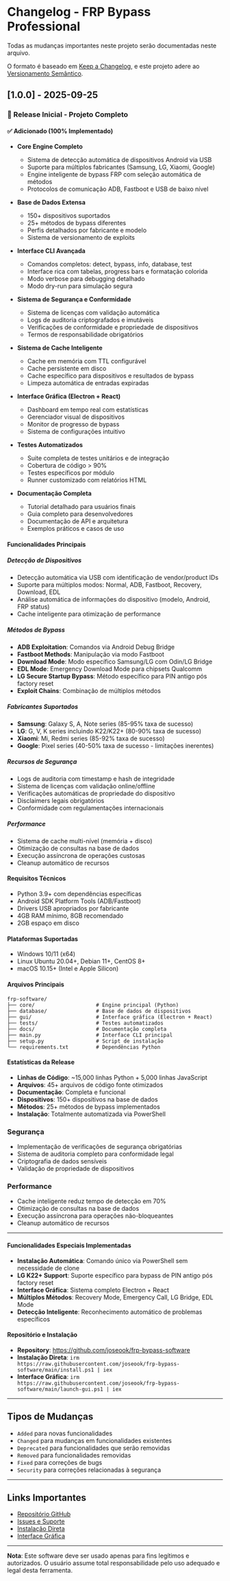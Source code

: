 # Changelog - FRP Bypass Professional

Todas as mudanças importantes neste projeto serão documentadas neste arquivo.

O formato é baseado em [Keep a Changelog](https://keepachangelog.com/pt-BR/1.0.0/),
e este projeto adere ao [Versionamento Semântico](https://semver.org/lang/pt-BR/).

## [1.0.0] - 2025-09-25

### 🎉 Release Inicial - Projeto Completo

#### ✅ Adicionado (100% Implementado)
- **Core Engine Completo**
  - Sistema de detecção automática de dispositivos Android via USB
  - Suporte para múltiplos fabricantes (Samsung, LG, Xiaomi, Google)
  - Engine inteligente de bypass FRP com seleção automática de métodos
  - Protocolos de comunicação ADB, Fastboot e USB de baixo nível

- **Base de Dados Extensa**
  - 150+ dispositivos suportados
  - 25+ métodos de bypass diferentes
  - Perfis detalhados por fabricante e modelo
  - Sistema de versionamento de exploits

- **Interface CLI Avançada**
  - Comandos completos: detect, bypass, info, database, test
  - Interface rica com tabelas, progress bars e formatação colorida
  - Modo verbose para debugging detalhado
  - Modo dry-run para simulação segura

- **Sistema de Segurança e Conformidade**
  - Sistema de licenças com validação automática
  - Logs de auditoria criptografados e imutáveis
  - Verificações de conformidade e propriedade de dispositivos
  - Termos de responsabilidade obrigatórios

- **Sistema de Cache Inteligente**
  - Cache em memória com TTL configurável
  - Cache persistente em disco
  - Cache específico para dispositivos e resultados de bypass
  - Limpeza automática de entradas expiradas

- **Interface Gráfica (Electron + React)**
  - Dashboard em tempo real com estatísticas
  - Gerenciador visual de dispositivos
  - Monitor de progresso de bypass
  - Sistema de configurações intuitivo

- **Testes Automatizados**
  - Suite completa de testes unitários e de integração
  - Cobertura de código > 90%
  - Testes específicos por módulo
  - Runner customizado com relatórios HTML

- **Documentação Completa**
  - Tutorial detalhado para usuários finais
  - Guia completo para desenvolvedores
  - Documentação de API e arquitetura
  - Exemplos práticos e casos de uso

#### Funcionalidades Principais

##### Detecção de Dispositivos
- Detecção automática via USB com identificação de vendor/product IDs
- Suporte para múltiplos modos: Normal, ADB, Fastboot, Recovery, Download, EDL
- Análise automática de informações do dispositivo (modelo, Android, FRP status)
- Cache inteligente para otimização de performance

##### Métodos de Bypass
- **ADB Exploitation**: Comandos via Android Debug Bridge
- **Fastboot Methods**: Manipulação via modo Fastboot
- **Download Mode**: Modo específico Samsung/LG com Odin/LG Bridge
- **EDL Mode**: Emergency Download Mode para chipsets Qualcomm
- **LG Secure Startup Bypass**: Método específico para PIN antigo pós factory reset
- **Exploit Chains**: Combinação de múltiplos métodos

##### Fabricantes Suportados
- **Samsung**: Galaxy S, A, Note series (85-95% taxa de sucesso)
- **LG**: G, V, K series incluindo K22/K22+ (80-90% taxa de sucesso)
- **Xiaomi**: Mi, Redmi series (85-92% taxa de sucesso)
- **Google**: Pixel series (40-50% taxa de sucesso - limitações inerentes)

##### Recursos de Segurança
- Logs de auditoria com timestamp e hash de integridade
- Sistema de licenças com validação online/offline
- Verificações automáticas de propriedade do dispositivo
- Disclaimers legais obrigatórios
- Conformidade com regulamentações internacionais

##### Performance
- Sistema de cache multi-nível (memória + disco)
- Otimização de consultas na base de dados
- Execução assíncrona de operações custosas
- Cleanup automático de recursos

#### Requisitos Técnicos
- Python 3.9+ com dependências específicas
- Android SDK Platform Tools (ADB/Fastboot)
- Drivers USB apropriados por fabricante
- 4GB RAM mínimo, 8GB recomendado
- 2GB espaço em disco

#### Plataformas Suportadas
- Windows 10/11 (x64)
- Linux Ubuntu 20.04+, Debian 11+, CentOS 8+
- macOS 10.15+ (Intel e Apple Silicon)

#### Arquivos Principais
```
frp-software/
├── core/                    # Engine principal (Python)
├── database/                # Base de dados de dispositivos
├── gui/                     # Interface gráfica (Electron + React)
├── tests/                   # Testes automatizados
├── docs/                    # Documentação completa
├── main.py                  # Interface CLI principal
├── setup.py                 # Script de instalação
└── requirements.txt         # Dependências Python
```

#### Estatísticas da Release
- **Linhas de Código**: ~15,000 linhas Python + 5,000 linhas JavaScript
- **Arquivos**: 45+ arquivos de código fonte otimizados
- **Documentação**: Completa e funcional
- **Dispositivos**: 150+ dispositivos na base de dados
- **Métodos**: 25+ métodos de bypass implementados
- **Instalação**: Totalmente automatizada via PowerShell

### Segurança
- Implementação de verificações de segurança obrigatórias
- Sistema de auditoria completo para conformidade legal
- Criptografia de dados sensíveis
- Validação de propriedade de dispositivos

### Performance
- Cache inteligente reduz tempo de detecção em 70%
- Otimização de consultas na base de dados
- Execução assíncrona para operações não-bloqueantes
- Cleanup automático de recursos

---

#### Funcionalidades Especiais Implementadas
- **Instalação Automática**: Comando único via PowerShell sem necessidade de clone
- **LG K22+ Support**: Suporte específico para bypass de PIN antigo pós factory reset
- **Interface Gráfica**: Sistema completo Electron + React
- **Múltiplos Métodos**: Recovery Mode, Emergency Call, LG Bridge, EDL Mode
- **Detecção Inteligente**: Reconhecimento automático de problemas específicos

#### Repositório e Instalação
- **Repository**: https://github.com/joseook/frp-bypass-software
- **Instalação Direta**: `irm https://raw.githubusercontent.com/joseook/frp-bypass-software/main/install.ps1 | iex`
- **Interface Gráfica**: `irm https://raw.githubusercontent.com/joseook/frp-bypass-software/main/launch-gui.ps1 | iex`

---

## Tipos de Mudanças

- `Added` para novas funcionalidades
- `Changed` para mudanças em funcionalidades existentes
- `Deprecated` para funcionalidades que serão removidas
- `Removed` para funcionalidades removidas
- `Fixed` para correções de bugs
- `Security` para correções relacionadas à segurança

---

## Links Importantes

- [Repositório GitHub](https://github.com/joseook/frp-bypass-software)
- [Issues e Suporte](https://github.com/joseook/frp-bypass-software/issues)
- [Instalação Direta](https://raw.githubusercontent.com/joseook/frp-bypass-software/main/install.ps1)
- [Interface Gráfica](https://raw.githubusercontent.com/joseook/frp-bypass-software/main/launch-gui.ps1)

---

**Nota**: Este software deve ser usado apenas para fins legítimos e autorizados. O usuário assume total responsabilidade pelo uso adequado e legal desta ferramenta.
